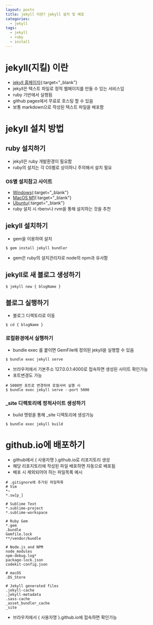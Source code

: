 ```yaml
---
layout: posts
title: jekyll 이란? jekyll 설치 및 배포
categories: 
  - jekyll
tags: 
  - jekyll
  - ruby
  - install
---
```

# jekyll(지킬) 이란
- [jekyll 홈페이지](https://jekyllrb-ko.github.io){:target="_blank"}
- jekyll은 텍스트 파일로 정적 웹페이지를 만들 수 있는 서비스임
- ruby 기반에서 실행됨
- github pages에서 무료로 호스팅 할 수 있음
- 보통 markdown으로 작성된 텍스트 파일을 배포함

# jekyll 설치 방법
## ruby 설치하기
- jekyll은 ruby 개발환경이 필요함
- ruby의 설치는 각 OS별로 상이하니 주의해서 설치 필요

### OS별 설치참고 사이트
- [Windows](https://velog.io/@hytenic/%EC%A7%80%ED%82%ACJekyll%EC%9D%84-%EC%9D%B4%EC%9A%A9%ED%95%98%EC%97%AC-%EB%B8%94%EB%A1%9C%EA%B7%B8-%EB%A7%8C%EB%93%A4%EA%B8%B0-%EC%9C%88%EB%8F%84%EC%9A%B0Windows){:target="_blank"}
- [MacOS M1](https://ogaeng.com/jekyll-blog-install/){:target="_blank"}
- [Ubuntu](https://jekyllrb-ko.github.io/docs/installation/ubuntu/){:target="_blank"}
- ruby 설치 시 rbenv나 rvm을 통해 설치하는 것을 추천

## jekyll 설치하기
- gem을 이용하여 설치
```
$ gem install jekyll bundler
```
- gem은 ruby의 설치관리자로 node의 npm과 유사함

## jekyll로 새 블로그 생성하기
```
$ jekyll new { blogName }
```

## 블로그 실행하기
- 블로그 디렉토리로 이동
```
$ cd { blogName }
```

### 로컬환경에서 실행하기
- bundle exec 를 붙이면 GemFile에 정의된 jekyll을 실행할 수 있음
```
$ bundle exec jekyll serve
```
- 브라우저에서 기본주소 127.0.0.1:4000로 접속하면 생성된 사이트 확인가능
- 포트변경도 가능
```
# 5000번 포트로 변경하여 로컬서버 실행 시
$ bundle exec jekyll serve --port 5000
```

### _site 디렉토리에 정적사이트 생성하기
- build 명령을 통해 _site 디렉토리에 생성가능
```
$ bundle exec jekyll build
```

# github.io에 배포하기
- github에서 { 사용자명 }.github.io로 리포지토리 생성
- 해당 리포지토리에 작성된 파일 배포하면 자동으로 배포됨
- 배포 시 제외되어야 하는 파일목록 예시

```
# .gitignore에 추가된 파일목록
# Vim
*~
*.sw[p_]

# Sublime Text
*.sublime-project
*.sublime-workspace

# Ruby Gem
*.gem
.bundle
Gemfile.lock
**/vendor/bundle

# Node.js and NPM
node_modules
npm-debug.log*
package-lock.json
codekit-config.json

# macOS
.DS_Store

# Jekyll generated files
.jekyll-cache
.jekyll-metadata
.sass-cache
_asset_bundler_cache
_site
```

- 브라우저에서 { 사용자명 }.github.io에 접속하면 확인가능